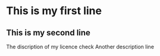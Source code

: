 # This is my first line
## This is my second line
The discription of my licence
check
Another description line

